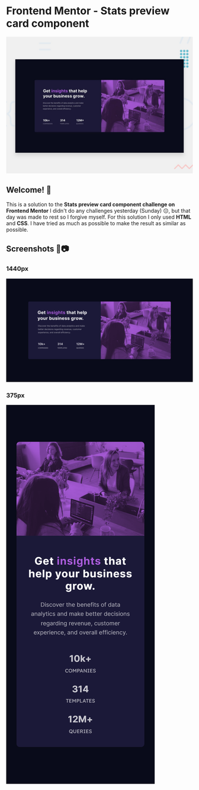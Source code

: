 # Frontend Mentor - Stats preview card component

![Design preview for the Stats preview card component coding challenge](./design/desktop-preview.jpg)

## Welcome! 👋

This is a solution to the **Stats preview card component challenge on Frontend Mentor**
I didn't do any challenges yesterday (Sunday) 😔, but that day was made to rest so I forgive myself.
For this solution I only used **HTML** and **CSS**.
I have tried as much as possible to make the result as similar as possible.

## Screenshots 🤨📷

### 1440px

![Desktop 1440px](./screenshots/1440px.png)

### 375px

![Mobile 375px](./screenshots/375px.png)